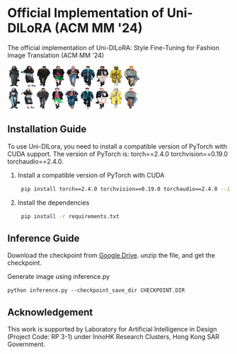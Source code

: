 # Official Implementation of Uni-DlLoRA (ACM MM '24)
The official implementation of Uni-DlLoRA: Style Fine-Tuning for Fashion Image Translation (ACM MM '24)

<img alt="teaser" height="100" src="./teaser/teaser.png?raw=true" width="300"/>

## Installation Guide

To use Uni-DlLora, you need to install a compatible version of PyTorch with CUDA support. The version of PyTorch is: torch==2.4.0 torchvision==0.19.0 torchaudio==2.4.0.


1. Install a compatible version of PyTorch with CUDA
   ```bash
    pip install torch==2.4.0 torchvision==0.19.0 torchaudio==2.4.0 --index-url https://download.pytorch.org/whl/cu121
   ```

2. Install the dependencies
   ```bash
    pip install -r requirements.txt
   ```
   
## Inference Guide
Download the checkpoint from 
[Google Drive](https://drive.google.com/uc?export=download&id=1cXpONrwXdyjKqSvN7I9SXPEbWRl2Iznm).
unzip the file, and get the checkpoint.

Generate image using inference.py

```shell
python inference.py --checkpoint_save_dir CHECKPOINT.DIR 
```

## Acknowledgement
This work is supported by Laboratory for Artificial Intelligence in Design (Project Code: RP 3-1) under InnoHK Research Clusters, 
Hong Kong SAR Government.